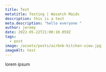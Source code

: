 ```yaml
---
title: Test
metatitle: Testing | Wasatch Maids
description: this is a test
meta.description: "hello everyone "
author: jeremy
date: 2022-05-22T21:00:10.059Z
tags:
  - post
image: /assets/posts/airbnb-kitchen-view.jpg
imageAlt: test
---
```

lorem ipsum